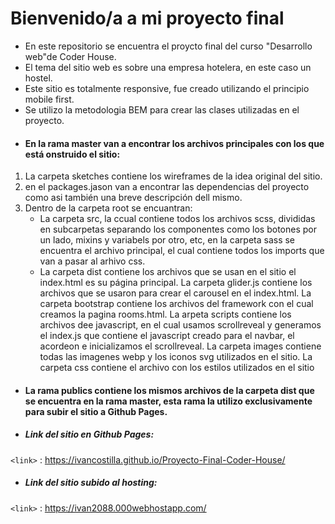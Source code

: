 # Bienvenido/a a mi proyecto final

- En este repositorio se encuentra el proycto final del curso "Desarrollo web"de Coder House.
- El tema del sitio web es sobre una empresa hotelera, en este caso un hostel.
- Este sitio es totalmente responsive, fue creado utilizando el principio mobile first.
- Se utilizo la metodologia BEM para crear las clases utilizadas en el proyecto.
- #### En la rama master van a encontrar los archivos principales con los que está onstruido el sitio:

1.  La carpeta sketches contiene los wireframes de la idea original del sitio.
2.  en el packages.jason van a encontrar las dependencias del proyecto    	como asi también una breve descripción dell mismo.
3. Dentro de la carpeta root se encuantran:
	* La carpeta src, la ccual contiene todos los archivos scss, divididas en
	subcarpetas separando los componentes como los botones por un lado,
	mixins y variabels por otro, etc, en la carpeta sass se encuentra el archivo principal, el cual contiene todos los imports que van a pasar al arhivo css.
	* La carpeta dist contiene los archivos que se usan en el sitio el index.html es su página principal.
	 La carpeta glider.js contiene los archivos que se usaron para crear el carousel en el index.html. 
	 La carpeta bootstrap contiene los archivos del framework con el cual creamos la pagina rooms.html. 
	 La arpeta scripts contiene los archivos dee javascript, en el cual usamos scrollreveal y generamos el index.js que contiene el javascript creado para el navbar, el acordeon e inicializamos el scrollreveal.
	 La carpeta images contiene todas las imagenes webp y los iconos svg utilizados en el sitio.
	 La carpeta css contiene el archivo con los estilos utilizados en el sitio
	 
- #### La rama publics contiene los mismos archivos de la carpeta dist que se encuentra en la rama master, esta rama la utilizo exclusivamente para subir el sitio a Github Pages.

- ##### Link del sitio en Github Pages:

`<link>` : https://ivancostilla.github.io/Proyecto-Final-Coder-House/

- ##### Link del sitio subido al hosting:

`<link>` :  https://ivan2088.000webhostapp.com/
